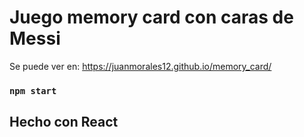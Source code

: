 # Juego memory card con caras de Messi

Se puede ver en: https://juanmorales12.github.io/memory_card/

### `npm start`

## Hecho con React 
